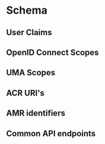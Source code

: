 # Schema 

## User Claims

## OpenID Connect Scopes

## UMA Scopes

## ACR URI's

## AMR identifiers

## Common API endpoints
